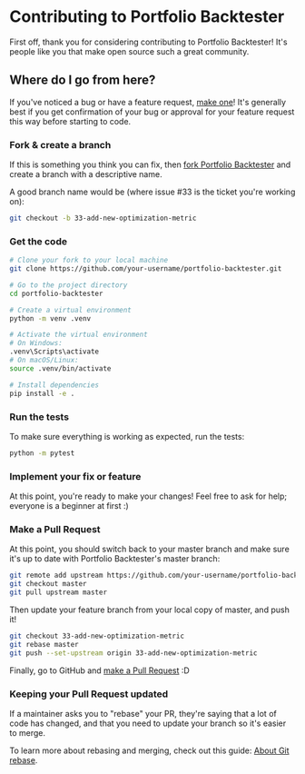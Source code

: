 # Contributing to Portfolio Backtester

First off, thank you for considering contributing to Portfolio Backtester! It's people like you that make open source such a great community.

## Where do I go from here?

If you've noticed a bug or have a feature request, [make one](https://github.com/your-username/portfolio-backtester/issues/new)! It's generally best if you get confirmation of your bug or approval for your feature request this way before starting to code.

### Fork & create a branch

If this is something you think you can fix, then [fork Portfolio Backtester](https://github.com/your-username/portfolio-backtester/fork) and create a branch with a descriptive name.

A good branch name would be (where issue #33 is the ticket you're working on):

```bash
git checkout -b 33-add-new-optimization-metric
```

### Get the code

```bash
# Clone your fork to your local machine
git clone https://github.com/your-username/portfolio-backtester.git

# Go to the project directory
cd portfolio-backtester

# Create a virtual environment
python -m venv .venv

# Activate the virtual environment
# On Windows:
.venv\Scripts\activate
# On macOS/Linux:
source .venv/bin/activate

# Install dependencies
pip install -e .
```

### Run the tests

To make sure everything is working as expected, run the tests:

```bash
python -m pytest
```

### Implement your fix or feature

At this point, you're ready to make your changes! Feel free to ask for help; everyone is a beginner at first :)

### Make a Pull Request

At this point, you should switch back to your master branch and make sure it's up to date with Portfolio Backtester's master branch:

```bash
git remote add upstream https://github.com/your-username/portfolio-backtester.git
git checkout master
git pull upstream master
```

Then update your feature branch from your local copy of master, and push it!

```bash
git checkout 33-add-new-optimization-metric
git rebase master
git push --set-upstream origin 33-add-new-optimization-metric
```

Finally, go to GitHub and [make a Pull Request](https://github.com/your-username/portfolio-backtester/compare) :D

### Keeping your Pull Request updated

If a maintainer asks you to "rebase" your PR, they're saying that a lot of code has changed, and that you need to update your branch so it's easier to merge.

To learn more about rebasing and merging, check out this guide: [About Git rebase](https://docs.github.com/en/get-started/using-git/about-git-rebase).

